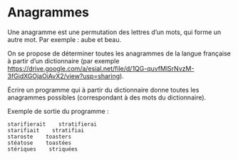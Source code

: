 # Anagrammes

Une anagramme est une permutation des lettres d’un mots, qui forme un autre mot. Par exemple : aube et beau.

On se propose de déterminer toutes les anagrammes de la langue française à partir d’un dictionnaire (par exemple https://drive.google.com/a/esial.net/file/d/1QG-quvfMlSrNvzM-3fGidXGOjaOiAvX2/view?usp=sharing).

Écrire un programme qui à partir du dictionnaire donne toutes les anagrammes possibles (correspondant à des mots du dictionnaire).

Exemple de sortie du programme :

```
starifierait    stratifierai
starifiait    stratifiai
staroste    toasters
stéatose    toastées
stériques    striquées
```
